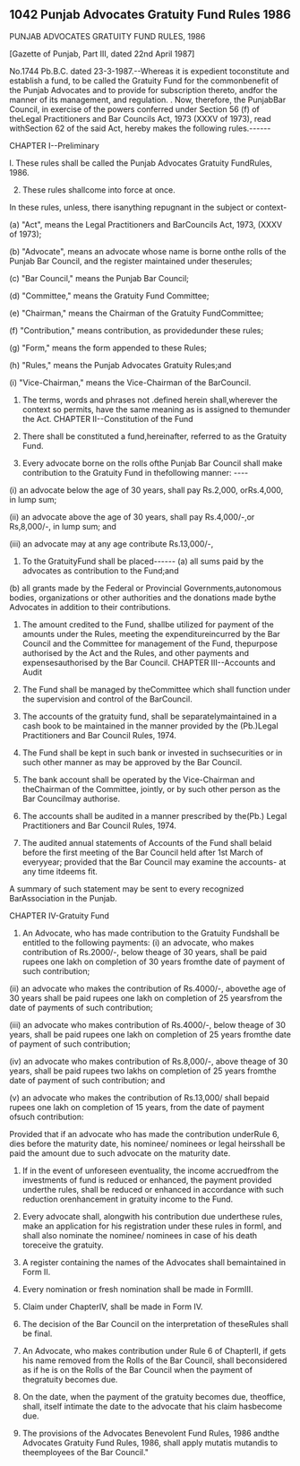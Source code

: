 ## 1042 Punjab Advocates Gratuity Fund Rules 1986
 
PUNJAB ADVOCATES GRATUITY FUND RULES, 1986

[Gazette of Punjab, Part III, dated 22nd April 1987]

No.1744 Pb.B.C. dated 23-3-1987.--Whereas it is expedient toconstitute and establish a fund, to be called the Gratuity Fund for the commonbenefit of the Punjab Advocates and to provide for subscription thereto, andfor the manner of its management, and regulation. . Now, therefore, the PunjabBar Council, in exercise of the powers conferred under Section 56 (f) of theLegal Practitioners and Bar Councils Act, 1973 (XXXV of 1973), read withSection 62 of the said Act, hereby makes the following rules.------

CHAPTER I--Preliminary

l. These rules shall be called the Punjab Advocates Gratuity FundRules, 1986.

2. These rules shallcome into force at once.

In these rules, unless, there isanything repugnant in the subject or context-

(a) "Act", means the Legal Practitioners and BarCouncils Act, 1973, (XXXV of 1973);

(b) "Advocate", means an advocate whose name is borne onthe rolls of the Punjab Bar Council, and the register maintained under theserules;

(c) "Bar Council," means the Punjab Bar Council;

(d) "Committee," means the Gratuity Fund Committee;

(e) "Chairman," means the Chairman of the Gratuity FundCommittee;

(f) "Contribution," means contribution, as providedunder these rules;

(g) "Form," means the form appended to these Rules;

(h) "Rules," means the Punjab Advocates Gratuity Rules;and

(i) "Vice-Chairman," means the Vice-Chairman of the BarCouncil.

1. The terms, words and phrases not .defined herein shall,wherever the context so permits, have the same meaning as is assigned to themunder the Act.
CHAPTER II--Constitution of the Fund

1. There shall be constituted a fund,hereinafter, referred to as the Gratuity Fund.

2. Every advocate borne on the rolls ofthe Punjab Bar Council shall make contribution to the Gratuity Fund in thefollowing manner: ----

(i) an advocate below the age of 30 years, shall pay Rs.2,000, orRs.4,000, in lump sum;

(ii) an advocate above the age of 30 years, shall pay Rs.4,000/-,or Rs,8,000/-, in lump sum; and

(iii) an advocate may at any age contribute Rs.13,000/-,

1. To the GratuityFund shall be placed------
(a) all sums paid by the advocates as contribution to the Fund;and

(b) all grants made by the Federal or Provincial Governments,autonomous bodies, organizations or other authorities and the donations made bythe Advocates in addition to their contributions.

1. The amount credited to the Fund, shallbe utilized for payment of the amounts under the Rules, meeting the expenditureincurred by the Bar Council and the Committee for management of the Fund, thepurpose authorised by the Act and the Rules, and other payments and expensesauthorised by the Bar Council.
CHAPTER III--Accounts and Audit

1. The Fund shall be managed by theCommittee which shall function under the supervision and control of the BarCouncil.

2. The accounts of the gratuity fund, shall be separatelymaintained in a cash book to be maintained in the manner provided by the (Pb.)Legal Practitioners and Bar Council Rules, 1974.

3. The Fund shall be kept in such bank or invested in suchsecurities or in such other manner as may be approved by the Bar Council.

4. The bank account shall be operated by the Vice-Chairman and theChairman of the Committee, jointly, or by such other person as the Bar Councilmay authorise.

5. The accounts shall be audited in a manner prescribed by the(Pb.) Legal Practitioners and Bar Council Rules, 1974.

6. The audited annual statements of Accounts of the Fund shall belaid before the first meeting of the Bar Council held after 1st March of everyyear; provided that the Bar Council may examine the accounts- at any time itdeems fit.

A summary of such statement may be sent to every recognized BarAssociation in the Punjab.

CHAPTER IV-Gratuity Fund

1. An Advocate, who has made contribution to the Gratuity Fundshall be entitled to the following payments:
(i) an advocate, who makes contribution of Rs.2000/-, below theage of 30 years, shall be paid rupees one lakh on completion of 30 years fromthe date of payment of such contribution;

(ii) an advocate who makes the contribution of Rs.4000/-, abovethe age of 30 years shall be paid rupees one lakh on completion of 25 yearsfrom the date of payments of such contribution;

(iii) an advocate who makes contribution of Rs.4000/-, below theage of 30 years, shall be paid rupees one lakh on completion of 25 years fromthe date of payment of such contribution;

(iv) an advocate who makes contribution of Rs.8,000/-, above theage of 30 years, shall be paid rupees two lakhs on completion of 25 years fromthe date of payment of such contribution; and

(v) an advocate who makes the contribution of Rs.13,000/ shall bepaid rupees one lakh on completion of 15 years, from the date of payment ofsuch contribution:

Provided that if an advocate who has made the contribution underRule 6, dies before the maturity date, his nominee/ nominees or legal heirsshall be paid the amount due to such advocate on the maturity date.

1. If in the event of unforeseen eventuality, the income accruedfrom the investments of fund is reduced or enhanced, the payment provided underthe rules, shall be reduced or enhanced in accordance with such reduction orenhancement in gratuity income to the Fund.

2. Every advocate shall, alongwith his contribution due underthese rules, make an application for his registration under these rules in formI, and shall also nominate the nominee/ nominees in case of his death toreceive the gratuity.

3. A register containing the names of the Advocates shall bemaintained in Form II.

4. Every nomination or fresh nomination shall be made in FormIII.

5. Claim under ChapterIV, shall be made in Form IV.

6. The decision of the Bar Council on the interpretation of theseRules shall be final.

7. An Advocate, who makes contribution under Rule 6 of ChapterII, if gets his name removed from the Rolls of the Bar Council, shall beconsidered as if he is on the Rolls of the Bar Council when the payment of thegratuity becomes due.

8. On the date, when the payment of the gratuity becomes due, theoffice, shall, itself intimate the date to the advocate that his claim hasbecome due.

9. The provisions of the Advocates Benevolent Fund Rules, 1986 andthe Advocates Gratuity Fund Rules, 1986, shall apply mutatis mutandis to theemployees of the Bar Council."

